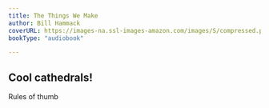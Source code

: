 ```yaml
---
title: The Things We Make
author: Bill Hammack
coverURL: https://images-na.ssl-images-amazon.com/images/S/compressed.photo.goodreads.com/books/1672947897i/75598048.jpg
bookType: "audiobook"

---
```


## Cool cathedrals!

Rules of thumb
